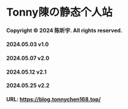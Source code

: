 # Tonny陳の静态个人站
#### Copyright © 2024 陈昕宇. All rights reserved.
#### 2024.05.03 v1.0
#### 2024.05.07 v2.0
#### 2024.05.12 v2.1
#### 2024.05.25 v2.2
#### URL: https://blog.tonnychen168.top/
